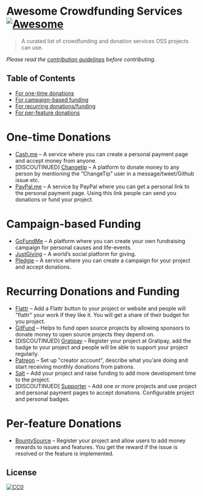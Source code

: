 # Awesome Crowdfunding Services [![Awesome](https://cdn.rawgit.com/sindresorhus/awesome/d7305f38d29fed78fa85652e3a63e154dd8e8829/media/badge.svg)](https://github.com/sindresorhus/awesome)

> A curated list of crowdfunding and donation services OSS projects can use.

*Please read the [contribution guidelines](contributing.md) before contributing.*

## Table of Contents

- [For one-time donations](#one-time-donations)
- [For campaign-based funding](#campaign-based-funding)
- [For recurring donations/funding](#recurring-donations-and-funding)
- [For per-feature donations](#per-feature-donations)

# One-time Donations

- [Cash.me](https://cash.me/) &ndash; A service where you can create a personal payment page and accept money from anyone.
- [DISCOUTINUED] [Changetip](https://www.changetip.com/) &ndash; A platform to donate money to any person by mentioning the “ChangeTip” user in a message/tweet/Github issue etc.
- [PayPal.me](https://www.paypal.me/) &ndash; A service by PayPal where you can get a personal link to the personal payment page. Using this link people can send you donations or fund your project.


# Campaign-based Funding

- [GoFundMe](https://www.gofundme.com) &ndash; A platform where you can create your own fundraising campaign for personal causes and life-events.
- [JustGiving](https://www.justgiving.com) &ndash; A world’s social platform for giving.
- [Pledgie](https://pledgie.com) &ndash; A service where you can create a campaign for your project and accept donations.

# Recurring Donations and Funding

- [Flattr](https://flattr.com/) &ndash; Add a Flattr button to your project or website and people will "flattr" your work if they like it. You will get a share of their budget for you project.
- [GitFund](https://gitfund.io/) &ndash; Helps to fund open source projects by allowing sponsors to donate money to open source projects they depend on. 
- [DISCOUTINUED] [Gratipay](https://gratipay.com/) &ndash; Register your project at Gratipay, add the badge to your project and people will be able to support your project regularly.
- [Patreon](https://www.patreon.com/) &ndash; Set up "creator account", describe what you'are doing and start receiving monthly donations from patrons.
- [Salt](https://salt.bountysource.com/) &ndash; Add your project and raise funding to add more development time to the project.
- [DISCOUTINUED] [Supporter](https://supporterhq.com) &ndash; Add one or more projects and use project and personal payment pages to accept donations. Configurable project and personal badges.

# Per-feature Donations

- [BountySource](https://www.bountysource.com/) &ndash; Register your project and allow users to add money rewards to issues and features. You get the reward if the issue is resolved or the feature is implemented.

## License

[![CC0](http://mirrors.creativecommons.org/presskit/buttons/88x31/svg/cc-zero.svg)](https://creativecommons.org/publicdomain/zero/1.0/)
